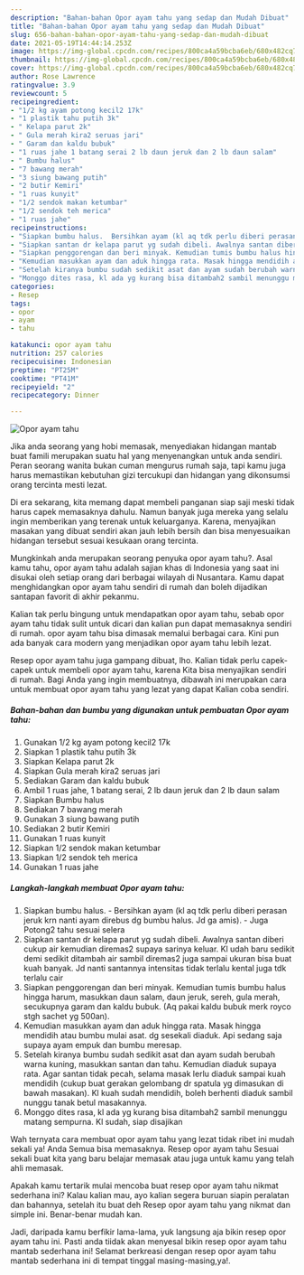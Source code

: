 ```yaml
---
description: "Bahan-bahan Opor ayam tahu yang sedap dan Mudah Dibuat"
title: "Bahan-bahan Opor ayam tahu yang sedap dan Mudah Dibuat"
slug: 656-bahan-bahan-opor-ayam-tahu-yang-sedap-dan-mudah-dibuat
date: 2021-05-19T14:44:14.253Z
image: https://img-global.cpcdn.com/recipes/800ca4a59bcba6eb/680x482cq70/opor-ayam-tahu-foto-resep-utama.jpg
thumbnail: https://img-global.cpcdn.com/recipes/800ca4a59bcba6eb/680x482cq70/opor-ayam-tahu-foto-resep-utama.jpg
cover: https://img-global.cpcdn.com/recipes/800ca4a59bcba6eb/680x482cq70/opor-ayam-tahu-foto-resep-utama.jpg
author: Rose Lawrence
ratingvalue: 3.9
reviewcount: 5
recipeingredient:
- "1/2 kg ayam potong kecil2 17k"
- "1 plastik tahu putih 3k"
- " Kelapa parut 2k"
- " Gula merah kira2 seruas jari"
- " Garam dan kaldu bubuk"
- "1 ruas jahe 1 batang serai 2 lb daun jeruk dan 2 lb daun salam"
- " Bumbu halus"
- "7 bawang merah"
- "3 siung bawang putih"
- "2 butir Kemiri"
- "1 ruas kunyit"
- "1/2 sendok makan ketumbar"
- "1/2 sendok teh merica"
- "1 ruas jahe"
recipeinstructions:
- "Siapkan bumbu halus.  Bersihkan ayam (kl aq tdk perlu diberi perasan jeruk krn nanti ayam direbus dg bumbu halus. Jd ga amis).  Juga Potong2 tahu sesuai selera"
- "Siapkan santan dr kelapa parut yg sudah dibeli. Awalnya santan diberi cukup air kemudian diremas2 supaya sarinya keluar. Kl udah baru sedikit demi sedikit ditambah air sambil diremas2 juga sampai ukuran bisa buat kuah banyak. Jd nanti santannya intensitas tidak terlalu kental juga tdk terlalu cair"
- "Siapkan penggorengan dan beri minyak. Kemudian tumis bumbu halus hingga harum, masukkan daun salam, daun jeruk, sereh, gula merah, secukupnya garam dan kaldu bubuk. (Aq pakai kaldu bubuk merk royco stgh sachet yg 500an)."
- "Kemudian masukkan ayam dan aduk hingga rata. Masak hingga mendidih atau bumbu mulai asat. dg sesekali diaduk. Api sedang saja supaya ayam empuk dan bumbu meresap."
- "Setelah kiranya bumbu sudah sedikit asat dan ayam sudah berubah warna kuning, masukkan santan dan tahu. Kemudian diaduk supaya rata. Agar santan tidak pecah, selama masak lerlu diaduk sampai kuah mendidih (cukup buat gerakan gelombang dr spatula yg dimasukan di bawah masakan). Kl kuah sudah mendidih, boleh berhenti diaduk sambil nunggu tanak betul masakannya."
- "Monggo dites rasa, kl ada yg kurang bisa ditambah2 sambil menunggu matang sempurna. Kl sudah, siap disajikan"
categories:
- Resep
tags:
- opor
- ayam
- tahu

katakunci: opor ayam tahu 
nutrition: 257 calories
recipecuisine: Indonesian
preptime: "PT25M"
cooktime: "PT41M"
recipeyield: "2"
recipecategory: Dinner

---
```



![Opor ayam tahu](https://img-global.cpcdn.com/recipes/800ca4a59bcba6eb/680x482cq70/opor-ayam-tahu-foto-resep-utama.jpg)

Jika anda seorang yang hobi memasak, menyediakan hidangan mantab buat famili merupakan suatu hal yang menyenangkan untuk anda sendiri. Peran seorang  wanita bukan cuman mengurus rumah saja, tapi kamu juga harus memastikan kebutuhan gizi tercukupi dan hidangan yang dikonsumsi orang tercinta mesti lezat.

Di era  sekarang, kita memang dapat membeli panganan siap saji meski tidak harus capek memasaknya dahulu. Namun banyak juga mereka yang selalu ingin memberikan yang terenak untuk keluarganya. Karena, menyajikan masakan yang dibuat sendiri akan jauh lebih bersih dan bisa menyesuaikan hidangan tersebut sesuai kesukaan orang tercinta. 



Mungkinkah anda merupakan seorang penyuka opor ayam tahu?. Asal kamu tahu, opor ayam tahu adalah sajian khas di Indonesia yang saat ini disukai oleh setiap orang dari berbagai wilayah di Nusantara. Kamu dapat menghidangkan opor ayam tahu sendiri di rumah dan boleh dijadikan santapan favorit di akhir pekanmu.

Kalian tak perlu bingung untuk mendapatkan opor ayam tahu, sebab opor ayam tahu tidak sulit untuk dicari dan kalian pun dapat memasaknya sendiri di rumah. opor ayam tahu bisa dimasak memalui berbagai cara. Kini pun ada banyak cara modern yang menjadikan opor ayam tahu lebih lezat.

Resep opor ayam tahu juga gampang dibuat, lho. Kalian tidak perlu capek-capek untuk membeli opor ayam tahu, karena Kita bisa menyajikan sendiri di rumah. Bagi Anda yang ingin membuatnya, dibawah ini merupakan cara untuk membuat opor ayam tahu yang lezat yang dapat Kalian coba sendiri.

<!--inarticleads1-->

##### Bahan-bahan dan bumbu yang digunakan untuk pembuatan Opor ayam tahu:

1. Gunakan 1/2 kg ayam potong kecil2 17k
1. Siapkan 1 plastik tahu putih 3k
1. Siapkan  Kelapa parut 2k
1. Siapkan  Gula merah kira2 seruas jari
1. Sediakan  Garam dan kaldu bubuk
1. Ambil 1 ruas jahe, 1 batang serai, 2 lb daun jeruk dan 2 lb daun salam
1. Siapkan  Bumbu halus
1. Sediakan 7 bawang merah
1. Gunakan 3 siung bawang putih
1. Sediakan 2 butir Kemiri
1. Gunakan 1 ruas kunyit
1. Siapkan 1/2 sendok makan ketumbar
1. Siapkan 1/2 sendok teh merica
1. Gunakan 1 ruas jahe




<!--inarticleads2-->

##### Langkah-langkah membuat Opor ayam tahu:

1. Siapkan bumbu halus.  - Bersihkan ayam (kl aq tdk perlu diberi perasan jeruk krn nanti ayam direbus dg bumbu halus. Jd ga amis).  - Juga Potong2 tahu sesuai selera
1. Siapkan santan dr kelapa parut yg sudah dibeli. Awalnya santan diberi cukup air kemudian diremas2 supaya sarinya keluar. Kl udah baru sedikit demi sedikit ditambah air sambil diremas2 juga sampai ukuran bisa buat kuah banyak. Jd nanti santannya intensitas tidak terlalu kental juga tdk terlalu cair
1. Siapkan penggorengan dan beri minyak. Kemudian tumis bumbu halus hingga harum, masukkan daun salam, daun jeruk, sereh, gula merah, secukupnya garam dan kaldu bubuk. (Aq pakai kaldu bubuk merk royco stgh sachet yg 500an).
1. Kemudian masukkan ayam dan aduk hingga rata. Masak hingga mendidih atau bumbu mulai asat. dg sesekali diaduk. Api sedang saja supaya ayam empuk dan bumbu meresap.
1. Setelah kiranya bumbu sudah sedikit asat dan ayam sudah berubah warna kuning, masukkan santan dan tahu. Kemudian diaduk supaya rata. Agar santan tidak pecah, selama masak lerlu diaduk sampai kuah mendidih (cukup buat gerakan gelombang dr spatula yg dimasukan di bawah masakan). Kl kuah sudah mendidih, boleh berhenti diaduk sambil nunggu tanak betul masakannya.
1. Monggo dites rasa, kl ada yg kurang bisa ditambah2 sambil menunggu matang sempurna. Kl sudah, siap disajikan




Wah ternyata cara membuat opor ayam tahu yang lezat tidak ribet ini mudah sekali ya! Anda Semua bisa memasaknya. Resep opor ayam tahu Sesuai sekali buat kita yang baru belajar memasak atau juga untuk kamu yang telah ahli memasak.

Apakah kamu tertarik mulai mencoba buat resep opor ayam tahu nikmat sederhana ini? Kalau kalian mau, ayo kalian segera buruan siapin peralatan dan bahannya, setelah itu buat deh Resep opor ayam tahu yang nikmat dan simple ini. Benar-benar mudah kan. 

Jadi, daripada kamu berfikir lama-lama, yuk langsung aja bikin resep opor ayam tahu ini. Pasti anda tiidak akan menyesal bikin resep opor ayam tahu mantab sederhana ini! Selamat berkreasi dengan resep opor ayam tahu mantab sederhana ini di tempat tinggal masing-masing,ya!.

